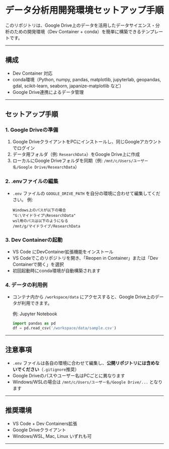 # データ分析用開発環境セットアップ手順

このリポジトリは、Google Drive上のデータを活用したデータサイエンス・分析のための開発環境（Dev Container + conda）を簡単に構築できるテンプレートです。

---

## 構成
- Dev Container 対応
- conda環境（Python, numpy, pandas, matplotlib, jupyterlab, geopandas, gdal, scikit-learn, seaborn, japanize-matplotlib など）
- Google Drive連携によるデータ管理

---

## セットアップ手順

### 1. Google Driveの準備
1. Google DriveクライアントをPCにインストールし、同じGoogleアカウントでログイン
2. データ用フォルダ（例: `ResearchData`）をGoogle Drive上に作成
3. ローカルにGoogle Driveフォルダを同期（例: `/mnt/c/Users/ユーザー名/Google Drive/ResearchData`）

### 2. .envファイルの編集
- `.env` ファイルの `GOOGLE_DRIVE_PATH` を自分の環境に合わせて編集してください。
  例:
  ```
  Windows上のパスが以下の場合
  "G:\マイドライブ\ResearchData"
  wsl用のパスは以下のようになる
  /mnt/g/マイドライブ/ResearchData
  ```

### 3. Dev Containerの起動
- VS Code にDevContainer拡張機能をインストール
- VS Codeでこのリポジトリを開き、「Reopen in Container」または「Dev Containerで開く」を選択
- 初回起動時にconda環境が自動構築されます

### 4. データの利用例
- コンテナ内から `/workspace/data` にアクセスすると、Google Drive上のデータが利用できます。

  例: Jupyter Notebook
  ```python
  import pandas as pd
  df = pd.read_csv('/workspace/data/sample.csv')
  ```

---

## 注意事項
- `.env` ファイルは各自の環境に合わせて編集し、**公開リポジトリには含めないでください**（`.gitignore`推奨）
- Google Driveのパスやユーザー名はPCごとに異なります
- Windows/WSLの場合は `/mnt/c/Users/ユーザー名/Google Drive/...` となります

---

## 推奨環境
- VS Code + Dev Containers拡張
- Google Driveクライアント
- Windows/WSL, Mac, Linux いずれも可

---
